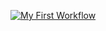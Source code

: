 [![My First Workflow](https://github.com/hza14/myworkflow/actions/workflows/main.yaml/badge.svg)](https://github.com/hza14/myworkflow/actions/workflows/main.yaml)